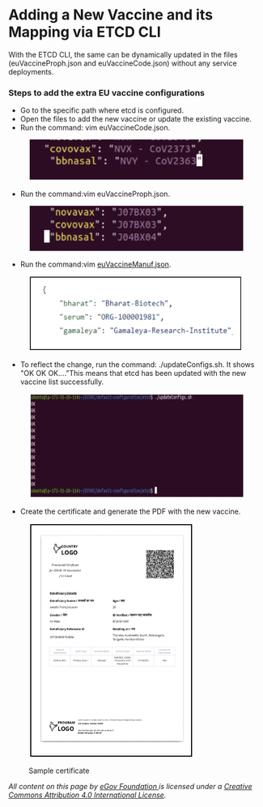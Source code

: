 # Adding a New Vaccine and its Mapping via ETCD CLI

With the ETCD CLI, the same can be dynamically updated in the files (euVaccineProph.json and euVaccineCode.json) without any service deployments.

### **Steps to add the extra EU vaccine configurations**

* Go to the specific path where etcd is configured.
* Open the files to add the new vaccine or update the existing vaccine.
* Run the command: vim euVaccineCode.json.

<figure><img src="../../../../.gitbook/assets/Screenshot 2022-09-01 at 12.33.59 PM.png" alt=""><figcaption></figcaption></figure>

* Run the command:vim euVaccineProph.json.

<figure><img src="../../../../.gitbook/assets/Screenshot 2022-09-01 at 12.36.53 PM.png" alt=""><figcaption></figcaption></figure>

* Run the command:vim [euVaccineManuf.json](https://github.com/egovernments/DIVOC/blob/main/default-configuration/etcd/euVaccineManuf.json).

<figure><img src="../../../../.gitbook/assets/Screenshot 2022-09-01 at 12.39.15 PM.png" alt=""><figcaption></figcaption></figure>

* To reflect the change, run the command: ./updateConfigs.sh. It shows "OK OK OK...."This means that etcd has been updated with the new vaccine list successfully.

<figure><img src="../../../../.gitbook/assets/Screenshot 2022-09-01 at 2.00.02 PM.png" alt=""><figcaption></figcaption></figure>

* Create the certificate and generate the PDF with the new vaccine.

<figure><img src="../../../../.gitbook/assets/Screenshot 2022-09-01 at 2.02.13 PM.png" alt=""><figcaption><p>Sample certificate</p></figcaption></figure>



_All content on this page by_ [_eGov Foundation_ ](https://egov.org.in/)_is licensed under a_ [_Creative Commons Attribution 4.0 International License_](http://creativecommons.org/licenses/by/4.0/)_._  &#x20;
